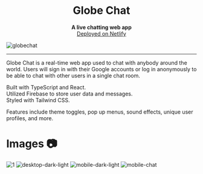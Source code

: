 <h1 align="center">Globe Chat</h1>
<p align="center">
  <b>A live chatting web app</b><br>
    <a href="https://globechat.netlify.app/">Deployed on Netlify</a> 
  <br/>
</p>

![globechat](https://user-images.githubusercontent.com/76707560/164144262-7b8a3c8b-f9b1-4da4-acbb-51db5199cd83.jpg)

---

Globe Chat is a real-time web app used to chat with anybody around the world. Users will sign in with their Google accounts or log in anonymously to be able to chat with other users in a single chat room.

Built with TypeScript and React.  
Utilized Firebase to store user data and messages.  
Styled with Tailwind CSS.

Features include theme toggles, pop up menus, sound effects, unique user profiles, and more.

# Images 📷

![1](https://user-images.githubusercontent.com/76707560/134251204-dacef495-e7fd-4f06-88cc-ac86917ea088.png)
![desktop-dark-light](https://user-images.githubusercontent.com/76707560/134251206-04d70d04-2932-45ff-9f2c-1ffaf4b133f3.jpg)
![mobile-dark-light](https://user-images.githubusercontent.com/76707560/134251216-271daa05-7721-492a-b724-aa771bf6c470.jpg)
![mobile-chat](https://user-images.githubusercontent.com/76707560/134251223-f3425266-b16a-49f8-a355-21933268f3d9.png)
